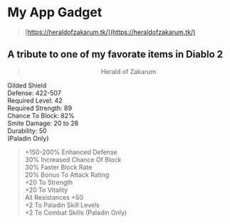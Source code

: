 # My App Gadget

> [https://heraldofzakarum.tk/](https://heraldofzakarum.tk/)

## A tribute to one of my favorate items in Diablo 2

><center>Herald of Zakarum<br>
Gilded Shield<br>
Defense: 422-507<br>
Required Level: 42<br>
Required Strength: 89<br>
Chance To Block: 82%<br>
Smite Damage: 20 to 28<br>
Durability: 50<br>
(Paladin Only)<br>

> +150-200% Enhanced Defense<br>
30% Increased Chance Of Block<br>
30% Faster Block Rate<br>
20% Bonus To Attack Rating<br>
+20 To Strength<br>
+20 To Vitality<br>
All Resistances +50<br>
+2 To Paladin Skill Levels<br>
+2 To Combat Skills (Paladin Only)</center>